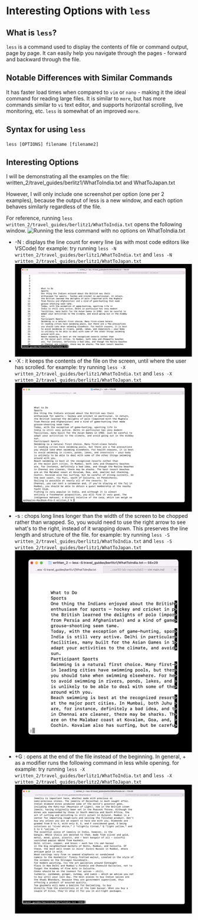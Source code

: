 # Interesting Options with `less`

## What is `less`?
`less` is a command used to display the contents of file or command output, page by page. It can easily help you navigate through the pages - forward and backward through the file.

## Notable Differences with Similar Commands
It has faster load times when compared to `vim` or `nano` - making it the ideal command for reading large files.
It is similar to `more`, but has more commands similar to `vi` text editor, and supports horizontal scrolling, live monitoring, etc.
`less` is somewhat of an improved `more`.

## Syntax for using `less`
`less [OPTIONS] filename [filename2]`

## Interesting Options

I will be demonstrating all the examples on the file: written_2/travel_guides/berlitz1/WhatToIndia.txt and WhatToJapan.txt

However, I will only include one screenshot per option (one per 2 examples), because the output of less is a new window, and each option behaves similarly regardless of the file. 

For reference, running `less written_2/travel_guides/berlitz1/WhatToIndia.txt` opens the following window.
![Running the `less` command with no options on WhatToIndia.txt](normal.jpg)

* -N : displays the line count for every line (as with most code editors like VSCode)
	for example: try running 
	`less -N written_2/travel_guides/berlitz1/WhatToIndia.txt` and 
	`less -N written_2/travel_guides/berlitz1/WhatToJapan.txt`
![Demonstrating the -N option for less on WhatToIndia.txt](n.jpg)
* -X : it keeps the contents of the file on the screen, until where the user has scrolled.
	for example: try running 
	`less -X written_2/travel_guides/berlitz1/WhatToIndia.txt` and
	`less -X written_2/travel_guides/berlitz1/WhatToJapan.txt`
![Demonstrating the -X option for less](X.jpg)
* -s : chops long lines longer than the width of the screen to be chopped rather than wrapped. So, you would need to use the right arrow to see what's to the right, instead of it wrapping down. This preserves the line length and structure of the file.
	for example: try running
	`less -S written_2/travel_guides/berlitz1/WhatToIndia.txt` and 
	`less -S written_2/travel_guides/berlitz1/WhatToJapan.txt`
![Demonstrating the -S option on WhatToIndia.jpg](S.jpg)
* +G : opens at the end of the file instead of the beginning. In general, + as a modifier runs the following command in less while opening.
	for example: try running 
	`less -X written_2/travel_guides/berlitz1/WhatToIndia.txt` and 
	`less -X written_2/travel_guides/berlitz2/WhatToJapan.txt`
![Demonstrating the +G option for less](G.jpg)
